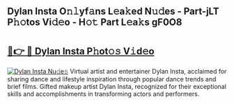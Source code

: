 ## Dylan Insta O𝚗𝚕yf𝚊ns L𝚎a𝚔ed N𝚞𝚍es - Part-jLT P𝚑𝚘tos Vi𝚍𝚎o - H𝚘𝚝 Part L𝚎a𝚔s gF0O8

# <h2><a href="http://kf4snz.oniu.top/?m=Dylan+Insta">🔗👉 🔴 Dylan Insta P𝚑ot𝚘𝚜 V𝚒d𝚎o</a></h2>

[![Dylan Insta Nu𝚍e𝚜](https://i.imgur.com/0qMVB7G.gif)](http://kf4snz.oniu.top/?m=Dylan+Insta)
Virtual artist and entertainer Dylan Insta, acclaimed for sharing dance and lifestyle inspiration through popular dance trends and brief films. Gifted makeup artist Dylan Insta, recognized for their exceptional skills and accomplishments in transforming actors and performers.  
